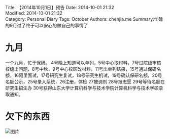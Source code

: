 Title: 【2014年10月1日】预告
Date: 2014-10-01 21:32   
Modified: 2014-10-01 21:32  
Category: Personal Diary
Tags: October
Authors: chenjia.me
Summary:忙碌的9月过了终于可以安心的做自己的事情了

# 九月 #
一个九月，忙于保研。
4号晚上知道可以单列，5号中心取材料，7号过院级审核校级出问题，8号中秋，9号中心校区改材料，11号出单列结果，15号通过保研名额，16阿里面试，17号研究生复试，18号研究生机试，19号确认保研名额，20号名额公示，25号录入系统，26注册，体检 27被调剂 28号报志愿 29号等待名额在研究生招生办 30号获得山东大学计算机科学与技术学院计算机科学与技术学硕录取通知。

# 欠下的东西 #
![图片](https://i.imgur.com/9tRiup6.png)